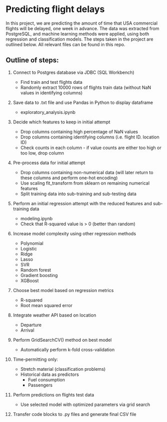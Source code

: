 
# Predicting flight delays

In this project, we are predicting the amount of time that USA commercial flights will be delayed, one week in advance. The data was extracted from PostgreSQL, and machine learning methods were applied, using both regression and classification models. The steps taken in the project are outlined below. All relevant files can be found in this repo.

## Outline of steps:

1. Connect to Postgres database via JDBC (SQL Workbench)
    - Find train and test flights data
    - Randomly extract 10000 rows of flights train data (without NaN values in identifying columns)

2. Save data to .txt file and use Pandas in Python to display dataframe
    - exploratory_analysis.ipynb

3. Decide which features to keep in initial attempt
    - Drop columns containing high percentage of NaN values
    - Drop columns containing identifying columns (i.e. flight ID. location ID)
    - Check counts in each column - if value counts are either too high or too low, drop column

4. Pre-process data for initial attempt
    - Drop columns containing non-numerical data (will later return to these columns and perform one-hot encoding)
    - Use scaling fit_transform from sklearn on remaining numerical features
    - Split training data into sub-training and sub-testing data

5. Perform an initial regression attempt with the reduced features and sub-training data
    - modeling.ipynb
    - Check that R-squared value is > 0 (better than random)

6. Increase model complexity using other regression methods
    - Polynomial
    - Logistic
    - Ridge
    - Lasso
    - SVR
    - Random forest
    - Gradient boosting
    - XGBoost

7. Choose best model based on regression metrics
    - R-squared
    - Root mean squared error

8. Integrate weather API based on location
    - Departure
    - Arrival

9. Perform GridSearchCV() method on best model
    - Automatically perform k-fold cross-validation

10. Time-permitting only:
    - Stretch material (classification problems)
    - Historical data as predictors
        - Fuel consumption
        - Passengers
    
11. Perform predictions on flights test data
    - Use selected model with optimized parameters via grid search

12. Transfer code blocks to .py files and generate final CSV file
